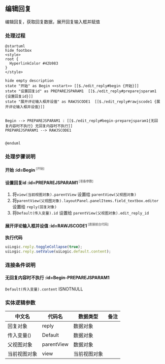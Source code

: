 ## 编辑回复 <!-- {docsify-ignore-all} -->

   编辑回复，获取回复数据，展开回复输入框并赋值

### 处理过程

```plantuml
@startuml
hide footbox
<style>
root {
  HyperlinkColor #42b983
}
</style>

hide empty description
state "开始" as Begin <<start>> [[$./edit_reply#begin {开始}]]
state "设置回复id" as PREPAREJSPARAM1  [[$./edit_reply#preparejsparam1 {设置回复id}]]
state "展开评论输入框并设值" as RAWJSCODE1  [[$./edit_reply#rawjscode1 {展开评论输入框并设值}]]


Begin --> PREPAREJSPARAM1 : [[$./edit_reply#begin-preparejsparam1{无回复内容时不执行} 无回复内容时不执行]]
PREPAREJSPARAM1 --> RAWJSCODE1


@enduml
```


### 处理步骤说明

#### 开始 :id=Begin<sup class="footnote-symbol"> <font color=gray size=1>[开始]</font></sup>




#### 设置回复id :id=PREPAREJSPARAM1<sup class="footnote-symbol"> <font color=gray size=1>[准备参数]</font></sup>



1. 将`view(当前视图对象).parentView` 设置给  `parentView(父视图对象)`
2. 将`parentView(父视图对象).layoutPanel.panelItems.field_textbox.editor` 设置给  `reply(回复对象)`
3. 将`Default(传入变量).id` 设置给  `parentView(父视图对象).edit_reply_id`

#### 展开评论输入框并设值 :id=RAWJSCODE1<sup class="footnote-symbol"> <font color=gray size=1>[直接前台代码]</font></sup>



<p class="panel-title"><b>执行代码</b></p>

```javascript
uiLogic.reply.toggleCollapse(true);
uiLogic.reply.setValue(uiLogic.default.content);
```

### 连接条件说明
#### 无回复内容时不执行 :id=Begin-PREPAREJSPARAM1

```Default(传入变量).content``` ISNOTNULL


### 实体逻辑参数

|    中文名   |    代码名    |  数据类型      |备注 |
| --------| --------| --------  | --------   |
|回复对象|reply|数据对象||
|传入变量(<i class="fa fa-check"/></i>)|Default|数据对象||
|父视图对象|parentView|数据对象||
|当前视图对象|view|当前视图对象||
